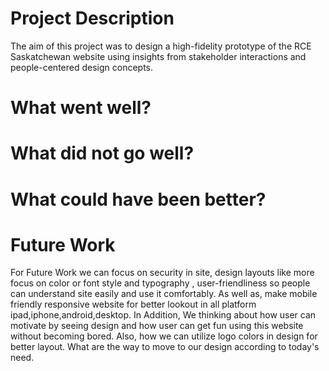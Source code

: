 # Project Description

The aim of this project was to design a high-fidelity prototype of the RCE Saskatchewan website using insights from stakeholder interactions and people-centered design concepts. 

# What went well?


# What did not go well?


# What could have been better?


# Future Work

For Future Work we can focus on security in site, design layouts like more focus on color or font style and typography , user-friendliness so people can understand site easily and use it comfortably. As well as, make mobile friendly responsive website for better lookout in all platform ipad,iphone,android,desktop. In Addition, We thinking about how user can motivate by seeing design and how user can get fun using this website without becoming bored. Also, how we can utilize logo colors in design for better layout. What are the way to move to our design according to today's need.

